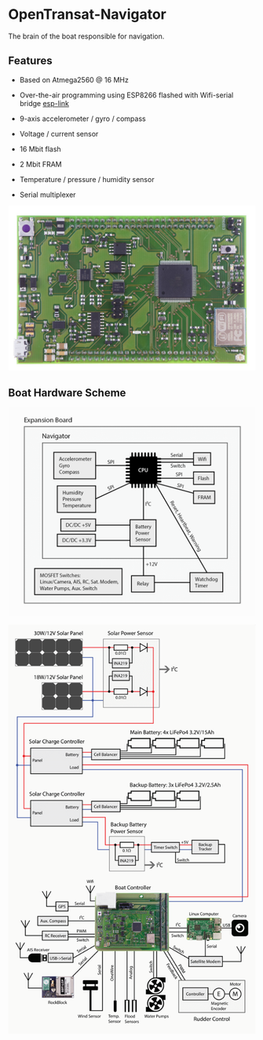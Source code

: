 # OpenTransat-Navigator
The brain of the boat responsible for navigation.

## Features

* Based on Atmega2560 @ 16 MHz

* Over-the-air programming using ESP8266 flashed with Wifi-serial bridge [esp-link](https://github.com/jeelabs/esp-link)

* 9-axis accelerometer / gyro / compass

* Voltage / current sensor

* 16 Mbit flash

* 2 Mbit FRAM

* Temperature / pressure / humidity sensor

* Serial multiplexer

![Navigator PCB](https://github.com/OpenTransat/OpenTransat-Navigator/blob/master/images/navigator.jpg "Navigator PCB")

## Boat Hardware Scheme

![Boat Hardware Scheme](https://github.com/OpenTransat/OpenTransat-Navigator/blob/master/images/hw_scheme1.gif "Boat Hardware Scheme")

![Boat Hardware Scheme](https://github.com/OpenTransat/OpenTransat-Navigator/blob/master/images/hw_scheme2.gif "Boat Hardware Scheme")
